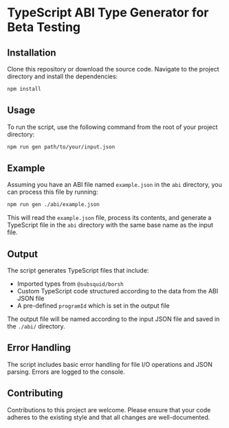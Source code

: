 
# TypeScript ABI Type Generator for Beta Testing

## Installation

Clone this repository or download the source code. Navigate to the project directory and install the dependencies:

```bash
npm install
```

## Usage

To run the script, use the following command from the root of your project directory:

```bash
npm run gen path/to/your/input.json
```

## Example

Assuming you have an ABI file named `example.json` in the `abi` directory, you can process this file by running:

```bash
npm run gen ./abi/example.json
```

This will read the `example.json` file, process its contents, and generate a TypeScript file in the `abi` directory with the same base name as the input file.

## Output

The script generates TypeScript files that include:

- Imported types from `@subsquid/borsh`
- Custom TypeScript code structured according to the data from the ABI JSON file
- A pre-defined `programId` which is set in the output file

The output file will be named according to the input JSON file and saved in the `./abi/` directory.

## Error Handling

The script includes basic error handling for file I/O operations and JSON parsing. Errors are logged to the console.

## Contributing

Contributions to this project are welcome. Please ensure that your code adheres to the existing style and that all changes are well-documented.
